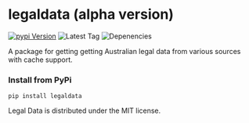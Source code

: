 # legaldata (alpha version)

[![pypi Version](https://img.shields.io/pypi/v/legaldata.svg?logo=pypi)](https://pypi.org/project/legaldata/)
![Latest Tag](https://img.shields.io/github/v/tag/dylanhogg/legaldata)
![Depenencies](https://img.shields.io/librariesio/github/dylanhogg/legaldata)

A package for getting getting Australian legal data from various sources with cache support.


### Install from PyPi
```
pip install legaldata
```

Legal Data is distributed under the MIT license.
